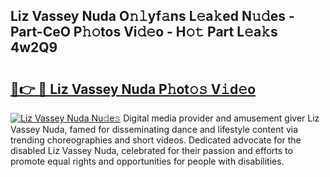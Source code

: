 ## Liz Vassey Nuda O𝚗𝚕yf𝚊ns L𝚎a𝚔ed N𝚞𝚍es - Part-CeO P𝚑𝚘tos Vi𝚍𝚎o - H𝚘𝚝 Part L𝚎a𝚔s 4w2Q9

# <h2><a href="http://kf4sgu.oniu.top/?m=Liz+Vassey+Nuda">🔗👉 🔴 Liz Vassey Nuda P𝚑ot𝚘𝚜 V𝚒d𝚎o</a></h2>

[![Liz Vassey Nuda Nu𝚍e𝚜](https://i.imgur.com/0qMVB7G.gif)](http://kf4sgu.oniu.top/?m=Liz+Vassey+Nuda)
Digital media provider and amusement giver Liz Vassey Nuda, famed for disseminating dance and lifestyle content via trending choreographies and short videos. Dedicated advocate for the disabled Liz Vassey Nuda, celebrated for their passion and efforts to promote equal rights and opportunities for people with disabilities.  
